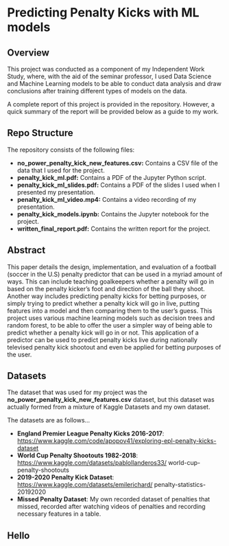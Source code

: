 # Predicting Penalty Kicks with ML models

## Overview

This project was conducted as a component of my Independent Work Study, where, with the aid of the seminar professor, I used Data Science and Machine Learning models to be able to conduct data analysis and draw conclusions after training different types of models on the data. 


A complete report of this project is provided in the repository. However, a quick summary of the report will be provided below as a guide to my work.

## Repo Structure

The repository consists of the following files:

- **no_power_penalty_kick_new_features.csv:** Contains a CSV file of the data that I used for the project.
- **penalty_kick_ml.pdf:** Contains a PDF of the Jupyter Python script.
- **penalty_kick_ml_slides.pdf:** Contains a PDF of the slides I used when I presented my presentation.
- **penalty_kick_ml_video.mp4:** Contains a video recording of my presentation.
- **penalty_kick_models.ipynb:** Contains the Jupyter notebook for the project.
- **written_final_report.pdf:** Contains the written report for the project.

## Abstract

This paper details the design, implementation, and evaluation of a football (soccer in the U.S) penalty predictor that can be used in a myriad amount of ways. This can include teaching goalkeepers whether a penalty will go in based on the penalty kicker’s foot and direction of the ball they shoot. Another way includes predicting penalty kicks for betting purposes, or simply trying to predict whether a penalty kick will go in live, putting features into a model and then comparing them to the user’s guess. This project uses various machine learning models such as decision trees and random forest, to be able to offer the user a simpler way of being able to predict whether a penalty kick will go in or not. This application of a predictor can be used to predict penalty kicks live during nationally televised penalty kick shootout and even be applied for betting purposes of the user.

## Datasets

The dataset that was used for my project was the **no_power_penalty_kick_new_features.csv** dataset, but this dataset was actually formed from a mixture of Kaggle Datasets and my own dataset. 

The datasets are as follows...
 
- **England Premier League Penalty Kicks 2016-2017**: https://www.kaggle.com/code/apopov41/exploring-epl-penalty-kicks-dataset
- **World Cup Penalty Shootouts 1982-2018**: https://www.kaggle.com/datasets/pablollanderos33/ world-cup-penalty-shootouts
- **2019-2020 Penalty Kick Dataset**: https://www.kaggle.com/datasets/emilerichard/ penalty-statistics-20192020
- **Missed Penalty Dataset**: My own recorded dataset of penalties that missed, recorded after watching videos of penalties and recording necessary features in a table.

## Hello







